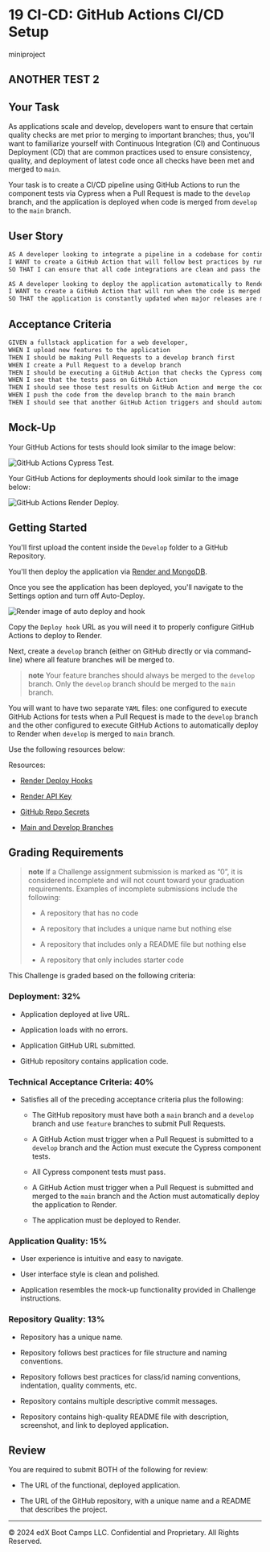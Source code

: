 # 19 CI-CD: GitHub Actions CI/CD Setup

miniproject

## ANOTHER TEST 2

## Your Task

As applications scale and develop, developers want to ensure that certain quality checks are met prior to merging to important branches; thus, you'll want to familiarize yourself with Continuous Integration (CI) and Continuous Deployment (CD) that are common practices used to ensure consistency, quality, and deployment of latest code once all checks have been met and merged to `main`.

Your task is to create a CI/CD pipeline using GitHub Actions to run the component tests via Cypress when a Pull Request is made to the `develop` branch, and the application is deployed when code is merged from `develop` to the `main` branch.

## User Story

```md
AS A developer looking to integrate a pipeline in a codebase for continuous integration and deployment, 
I WANT to create a GitHub Action that will follow best practices by running test cases when a Pull Request is made to the develop branch
SO THAT I can ensure that all code integrations are clean and pass the proper requirements.

AS A developer looking to deploy the application automatically to Render when code is merged from develop to main,
I WANT to create a GitHub Action that will run when the code is merged to main and automatically deploys to Render
SO THAT the application is constantly updated when major releases are made to the main branch.
```

## Acceptance Criteria

```md
GIVEN a fullstack application for a web developer,
WHEN I upload new features to the application
THEN I should be making Pull Requests to a develop branch first
WHEN I create a Pull Request to a develop branch
THEN I should be executing a GitHub Action that checks the Cypress component tests
WHEN I see that the tests pass on GitHub Action
THEN I should see those test results on GitHub Action and merge the code
WHEN I push the code from the develop branch to the main branch
THEN I should see that another GitHub Action triggers and should automatically deploy to Render
```

## Mock-Up

Your GitHub Actions for tests should look similar to the image below:

![GitHub Actions Cypress Test.](./Assets/19-Actions-Cypress-Tests.png)

Your GitHub Actions for deployments should look similar to the image below:

![GitHub Actions Render Deploy.](./Assets/19-Actions-Render-Deploy.png)

## Getting Started

You'll first upload the content inside the `Develop` folder to a GitHub Repository. 

You'll then deploy the application via [Render and MongoDB](https://coding-boot-camp.github.io/full-stack/mongodb/deploy-with-render-and-mongodb-atlas).

Once you see the application has been deployed, you'll navigate to the Settings option and turn off Auto-Deploy.

![Render image of auto deploy and hook](./Assets/19-Render-Settings.png)

Copy the `Deploy hook` URL as you will need it to properly configure GitHub Actions to deploy to Render.

Next, create a `develop` branch (either on GitHub directly or via command-line) where all feature branches will be merged to.

> **note** Your feature branches should always be merged to the `develop` branch. Only the `develop` branch should be merged to the `main` branch.

You will want to have two separate `YAML` files: one configured to execute GitHub Actions for tests when a Pull Request is made to the `develop` branch and the other configured to execute GitHub Actions to automatically deploy to Render when `develop` is merged to `main` branch.

Use the following resources below:

Resources:

* [Render Deploy Hooks](https://docs.render.com/deploy-hooks)

* [Render API Key](https://docs.render.com/api)

* [GitHub Repo Secrets](https://docs.github.com/en/actions/security-guides/using-secrets-in-github-actions)

* [Main and Develop Branches](https://www.atlassian.com/git/tutorials/comparing-workflows/gitflow-workflow)

## Grading Requirements

> **note** If a Challenge assignment submission is marked as “0”, it is considered incomplete and will not count toward your graduation requirements. Examples of incomplete submissions include the following:
>
> * A repository that has no code
>
> * A repository that includes a unique name but nothing else
>
> * A repository that includes only a README file but nothing else
>
> * A repository that only includes starter code

This Challenge is graded based on the following criteria:

### Deployment: 32%

* Application deployed at live URL.

* Application loads with no errors.

* Application GitHub URL submitted.

* GitHub repository contains application code.

### Technical Acceptance Criteria: 40%

* Satisfies all of the preceding acceptance criteria plus the following:

  * The GitHub repository must have both a `main` branch and a `develop` branch and use `feature` branches to submit Pull Requests.

  * A GitHub Action must trigger when a Pull Request is submitted to a `develop` branch and the Action must execute the Cypress component tests.

  * All Cypress component tests must pass.

  * A GitHub Action must trigger when a Pull Request is submitted and merged to the `main` branch and the Action must automatically deploy the application to Render.

  * The application must be deployed to Render.

### Application Quality: 15%

* User experience is intuitive and easy to navigate.

* User interface style is clean and polished.

* Application resembles the mock-up functionality provided in Challenge instructions.

### Repository Quality: 13%

* Repository has a unique name.

* Repository follows best practices for file structure and naming conventions.

* Repository follows best practices for class/id naming conventions, indentation, quality comments, etc.

* Repository contains multiple descriptive commit messages.

* Repository contains high-quality README file with description, screenshot, and link to deployed application.

## Review

You are required to submit BOTH of the following for review:

* The URL of the functional, deployed application.

* The URL of the GitHub repository, with a unique name and a README that describes the project.

---

© 2024 edX Boot Camps LLC. Confidential and Proprietary. All Rights Reserved.
